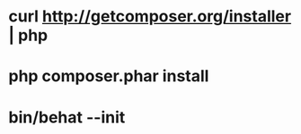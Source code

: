  
curl http://getcomposer.org/installer | php
===========================================

php composer.phar install
=========================

bin/behat --init
===============

